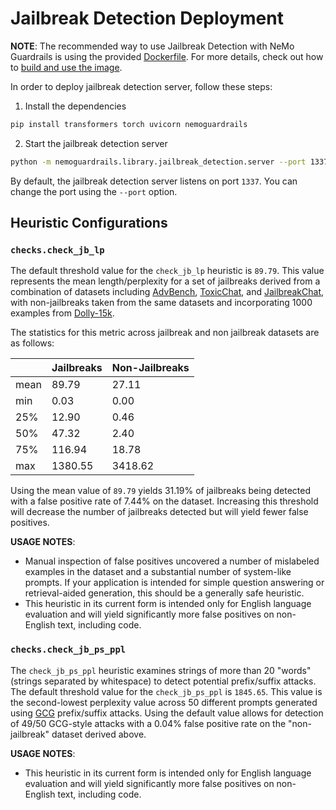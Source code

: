 # Jailbreak Detection Deployment

**NOTE**: The recommended way to use Jailbreak Detection with NeMo Guardrails is using the provided [Dockerfile](../../../nemoguardrails/library/jailbreak_detection/Dockerfile). For more details, check out how to [build and use the image](./using-docker.md).

In order to deploy jailbreak detection server, follow these steps:

1. Install the dependencies
```bash
pip install transformers torch uvicorn nemoguardrails
```

2. Start the jailbreak detection server
```bash
python -m nemoguardrails.library.jailbreak_detection.server --port 1337
```

By default, the jailbreak detection server listens on port `1337`. You can change the port using the `--port` option.

## Heuristic Configurations

### `checks.check_jb_lp`
The default threshold value for the `check_jb_lp` heuristic is `89.79`. 
This value represents the mean length/perplexity for a set of jailbreaks derived from a combination of datasets including [AdvBench](https://github.com/llm-attacks/llm-attacks), [ToxicChat](https://huggingface.co/datasets/lmsys/toxic-chat/blob/main/README.md), and [JailbreakChat](https://github.com/verazuo/jailbreak_llms), with non-jailbreaks taken from the same datasets and incorporating 1000 examples from [Dolly-15k](https://huggingface.co/datasets/databricks/databricks-dolly-15k).

The statistics for this metric across jailbreak and non jailbreak datasets are as follows:

|      | Jailbreaks | Non-Jailbreaks |
|------|------------|----------------|
| mean | 89.79      | 27.11          |
| min  | 0.03       | 0.00           |
| 25%  | 12.90      | 0.46           |
| 50%  | 47.32      | 2.40           |
| 75%  | 116.94     | 18.78          |
| max  | 1380.55    | 3418.62        |

Using the mean value of `89.79` yields 31.19% of jailbreaks being detected with a false positive rate of 7.44% on the dataset.
Increasing this threshold will decrease the number of jailbreaks detected but will yield fewer false positives.

**USAGE NOTES**: 
* Manual inspection of false positives uncovered a number of mislabeled examples in the dataset and a substantial number of system-like prompts.
If your application is intended for simple question answering or retrieval-aided generation, this should be a generally safe heuristic.
* This heuristic in its current form is intended only for English language evaluation and will yield significantly more false positives on non-English text, including code.

### `checks.check_jb_ps_ppl`
The `check_jb_ps_ppl` heuristic examines strings of more than 20 "words" (strings separated by whitespace) to detect potential prefix/suffix attacks.
The default threshold value for the `check_jb_ps_ppl` is `1845.65`.
This value is the second-lowest perplexity value across 50 different prompts generated using [GCG](https://github.com/llm-attacks/llm-attacks) prefix/suffix attacks.
Using the default value allows for detection of 49/50 GCG-style attacks with a 0.04% false positive rate on the "non-jailbreak" dataset derived above.

**USAGE NOTES**:
* This heuristic in its current form is intended only for English language evaluation and will yield significantly more false positives on non-English text, including code.
